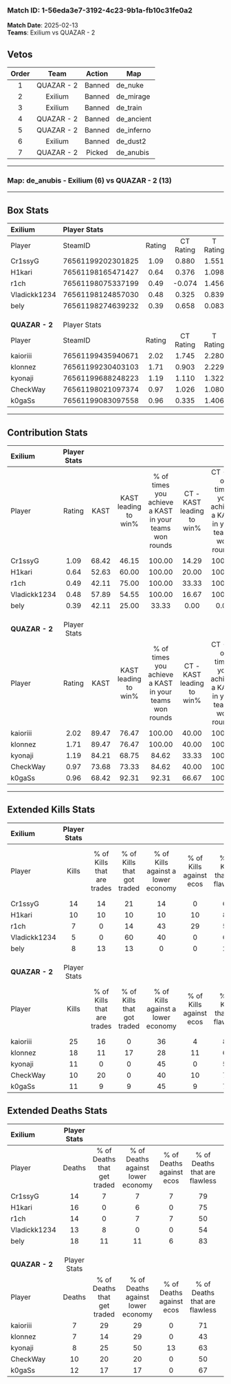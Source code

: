 ### Match ID: 1-56eda3e7-3192-4c23-9b1a-fb10c31fe0a2  
**Match Date**: 2025-02-13  
**Teams**: Exilium vs QUAZAR - 2  

## Vetos  

| Order | Team | Action | Map |
| :---: | :--: | :----: | --- |
| 1 | QUAZAR - 2 | Banned | de_nuke |
| 2 | Exilium | Banned | de_mirage |
| 3 | Exilium | Banned | de_train |
| 4 | QUAZAR - 2 | Banned | de_ancient |
| 5 | QUAZAR - 2 | Banned | de_inferno |
| 6 | Exilium | Banned | de_dust2 |
| 7 | QUAZAR - 2 | Picked | de_anubis |

---  

### **Map**: de_anubis - Exilium (6) vs QUAZAR - 2 (13)  
---  

## Box Stats  

| **Exilium**    | Player Stats      |        |           |          |       |       |       |         |        |      |     |
| :- | :- | :-: | :-: | :-: | :-: | :-: | :-: | :-: | :-: | :-: | :-: |
| Player         | SteamID           | Rating | CT Rating | T Rating | KAST  |  ADR  | Kills | Assists | Deaths | K/D  | HS% |
| Cr1ssyG        | 76561199202301825 |  1.09  |   0.880   |  1.551   | 68.42 | 86.6  |  14   |    2    |   14   | 1.00 |  7  |
| H1kari         | 76561198165471427 |  0.64  |   0.376   |  1.098   | 52.63 | 56.2  |  10   |    2    |   16   | 0.63 | 40  |
| r1ch           | 76561198075337199 |  0.49  |  -0.074   |  1.456   | 42.11 | 55.8  |   7   |    3    |   14   | 0.50 | 57  |
| Vladickk1234   | 76561198124857030 |  0.48  |   0.325   |  0.839   | 57.89 | 41.2  |   5   |    1    |   13   | 0.38 | 60  |
| bely           | 76561198274639232 |  0.39  |   0.658   |  0.083   | 42.11 | 48.8  |   8   |    1    |   18   | 0.44 | 37  |
|                |                   |        |           |          |       |       |       |         |        |      |     |
|                |                   |        |           |          |       |       |       |         |        |      |     |
|                |                   |        |           |          |       |       |       |         |        |      |     |
| **QUAZAR - 2** | Player Stats      |        |           |          |       |       |       |         |        |      |     |
| Player         | SteamID           | Rating | CT Rating | T Rating | KAST  |  ADR  | Kills | Assists | Deaths | K/D  | HS% |
| kaioriii       | 76561199435940671 |  2.02  |   1.745   |  2.280   | 89.47 | 112.0 |  25   |    2    |   7    | 3.57 | 24  |
| klonnez        | 76561199230403103 |  1.71  |   0.903   |  2.229   | 89.47 | 110.7 |  18   |    4    |   7    | 2.57 | 72  |
| kyonaji        | 76561199688248223 |  1.19  |   1.110   |  1.322   | 84.21 | 70.1  |  11   |    2    |   8    | 1.38 | 45  |
| CheckWay       | 76561198021097374 |  0.97  |   1.026   |  1.080   | 73.68 | 53.3  |  10   |    4    |   10   | 1.00 | 40  |
| k0gaSs         | 76561199083097558 |  0.96  |   0.335   |  1.406   | 68.42 | 63.9  |  11   |    5    |   12   | 0.92 | 63  |
---  

## Contribution Stats  

| **Exilium**    | Player Stats |       |                      |                                                        |                           |                                                             |                          |                                                            |
| :- | :-: | :-: | :-: | :-: | :-: | :-: | :-: | :-: |
| Player         |    Rating    | KAST  | KAST leading to win% | % of times you achieve a KAST in your teams won rounds | CT - KAST leading to win% | CT - % of times you achieve a KAST in your teams won rounds | T - KAST leading to win% | T - % of times you achieve a KAST in your teams won rounds |
| Cr1ssyG        |     1.09     | 68.42 |        46.15         |                         100.00                         |           14.29           |                           100.00                            |          83.33           |                           100.00                           |
| H1kari         |     0.64     | 52.63 |        60.00         |                         100.00                         |           20.00           |                           100.00                            |          100.00          |                           100.00                           |
| r1ch           |     0.49     | 42.11 |        75.00         |                         100.00                         |           33.33           |                           100.00                            |          100.00          |                           100.00                           |
| Vladickk1234   |     0.48     | 57.89 |        54.55         |                         100.00                         |           16.67           |                           100.00                            |          100.00          |                           100.00                           |
| bely           |     0.39     | 42.11 |        25.00         |                         33.33                          |           0.00            |                            0.00                             |          100.00          |                           40.00                            |
|                |              |       |                      |                                                        |                           |                                                             |                          |                                                            |
|                |              |       |                      |                                                        |                           |                                                             |                          |                                                            |
|                |              |       |                      |                                                        |                           |                                                             |                          |                                                            |
| **QUAZAR - 2** | Player Stats |       |                      |                                                        |                           |                                                             |                          |                                                            |
| Player         |    Rating    | KAST  | KAST leading to win% | % of times you achieve a KAST in your teams won rounds | CT - KAST leading to win% | CT - % of times you achieve a KAST in your teams won rounds | T - KAST leading to win% | T - % of times you achieve a KAST in your teams won rounds |
| kaioriii       |     2.02     | 89.47 |        76.47         |                         100.00                         |           40.00           |                           100.00                            |          91.67           |                           100.00                           |
| klonnez        |     1.71     | 89.47 |        76.47         |                         100.00                         |           40.00           |                           100.00                            |          91.67           |                           100.00                           |
| kyonaji        |     1.19     | 84.21 |        68.75         |                         84.62                          |           33.33           |                           100.00                            |          90.00           |                           81.82                            |
| CheckWay       |     0.97     | 73.68 |        73.33         |                         84.62                          |           40.00           |                           100.00                            |          90.00           |                           81.82                            |
| k0gaSs         |     0.96     | 68.42 |        92.31         |                         92.31                          |           66.67           |                           100.00                            |          100.00          |                           90.91                            |
---  

## Extended Kills Stats  

| **Exilium**    | Player Stats |                            |                            |                                    |                         |                              |                                 |                                       |                    |           |
| :- | :-: | :-: | :-: | :-: | :-: | :-: | :-: | :-: | :-: | :-: |
| Player         |    Kills     | % of Kills that are trades | % of Kills that got traded | % of Kills against a lower economy | % of Kills against ecos | % of Kills that are flawless | % of Kills that are close duels | % of Kills that are assisted by flash | Pistol Round Kills | AWP Kills |
| Cr1ssyG        |      14      |             14             |             21             |                 14                 |            0            |              64              |                0                |                   0                   |         0          |     9     |
| H1kari         |      10      |             10             |             10             |                 10                 |           10            |              80              |                0                |                   0                   |         1          |     0     |
| r1ch           |      7       |             0              |             14             |                 43                 |           29            |              57              |                0                |                   0                   |         2          |     0     |
| Vladickk1234   |      5       |             0              |             60             |                 40                 |            0            |              60              |                0                |                   0                   |         1          |     0     |
| bely           |      8       |             13             |             13             |                 0                  |            0            |              25              |               13                |                  13                   |         0          |     1     |
|                |              |                            |                            |                                    |                         |                              |                                 |                                       |                    |           |
|                |              |                            |                            |                                    |                         |                              |                                 |                                       |                    |           |
|                |              |                            |                            |                                    |                         |                              |                                 |                                       |                    |           |
| **QUAZAR - 2** | Player Stats |                            |                            |                                    |                         |                              |                                 |                                       |                    |           |
| Player         |    Kills     | % of Kills that are trades | % of Kills that got traded | % of Kills against a lower economy | % of Kills against ecos | % of Kills that are flawless | % of Kills that are close duels | % of Kills that are assisted by flash | Pistol Round Kills | AWP Kills |
| kaioriii       |      25      |             16             |             0              |                 36                 |            4            |              80              |                4                |                   0                   |         1          |    18     |
| klonnez        |      18      |             11             |             17             |                 28                 |           11            |              61              |                0                |                   0                   |         3          |     0     |
| kyonaji        |      11      |             0              |             0              |                 45                 |            0            |              55              |                9                |                   9                   |         0          |     0     |
| CheckWay       |      10      |             20             |             0              |                 40                 |           10            |              70              |                0                |                  10                   |         0          |     0     |
| k0gaSs         |      11      |             9              |             9              |                 45                 |            9            |              73              |                9                |                   0                   |         1          |     0     |
## Extended Deaths Stats  

| **Exilium**    | Player Stats |                             |                                   |                          |                               |                            |                           |               |
| :- | :-: | :-: | :-: | :-: | :-: | :-: | :-: | :-: |
| Player         |    Deaths    | % of Deaths that get traded | % of Deaths against lower economy | % of Deaths against ecos | % of Deaths that are flawless | % of Deaths that are close | % of Deaths while blinded | Deaths to AWP |
| Cr1ssyG        |      14      |              7              |                 7                 |            7             |              79               |             7              |             7             |       4       |
| H1kari         |      16      |              0              |                 6                 |            0             |              75               |             0              |             0             |       5       |
| r1ch           |      14      |              0              |                 7                 |            7             |              50               |             7              |             0             |       3       |
| Vladickk1234   |      13      |              8              |                 0                 |            0             |              54               |             8              |             0             |       3       |
| bely           |      18      |             11              |                11                 |            6             |              83               |             0              |             6             |       3       |
|                |              |                             |                                   |                          |                               |                            |                           |               |
|                |              |                             |                                   |                          |                               |                            |                           |               |
|                |              |                             |                                   |                          |                               |                            |                           |               |
| **QUAZAR - 2** | Player Stats |                             |                                   |                          |                               |                            |                           |               |
| Player         |    Deaths    | % of Deaths that get traded | % of Deaths against lower economy | % of Deaths against ecos | % of Deaths that are flawless | % of Deaths that are close | % of Deaths while blinded | Deaths to AWP |
| kaioriii       |      7       |             29              |                29                 |            0             |              71               |             0              |             0             |       1       |
| klonnez        |      7       |             14              |                29                 |            0             |              43               |             14             |             0             |       1       |
| kyonaji        |      8       |             25              |                50                 |            13            |              63               |             0              |            13             |       1       |
| CheckWay       |      10      |             20              |                20                 |            0             |              50               |             0              |             0             |       2       |
| k0gaSs         |      12      |             17              |                17                 |            0             |              67               |             0              |             0             |       5       |
